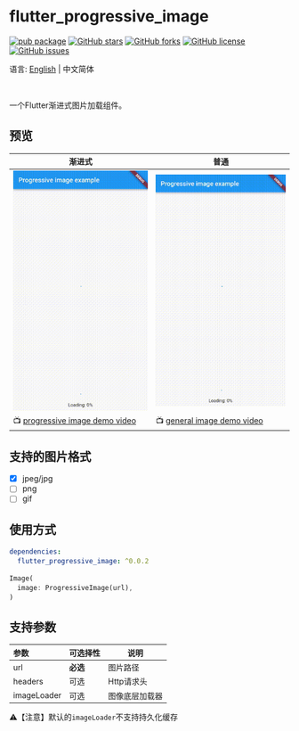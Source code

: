 # flutter_progressive_image

[![pub package](https://img.shields.io/pub/v/flutter_progressive_image.svg)](https://pub.dartlang.org/packages/flutter_progressive_image)
[![GitHub stars](https://img.shields.io/github/stars/fingerart/flutter_progressive_image)](https://github.com/fingerart/flutter_progressive_image/stargazers)
[![GitHub forks](https://img.shields.io/github/forks/fingerart/flutter_progressive_image)](https://github.com/fingerart/flutter_progressive_image/network)
[![GitHub license](https://img.shields.io/github/license/fingerart/flutter_progressive_image)](https://github.com/fingerart/flutter_progressive_image/blob/main/LICENSE)
[![GitHub issues](https://img.shields.io/github/issues/fingerart/flutter_progressive_image)](https://github.com/fingerart/flutter_progressive_image/issues)

语言: [English](./README.md) | 中文简体

<br/>

一个Flutter渐进式图片加载组件。

## 预览

| 渐进式                                                             | 普通                                                      |
|-----------------------------------------------------------------|---------------------------------------------------------|
| ![progressive_image](./arts/progressive_image.gif)              | ![general_image](./arts/general_image.gif)              |
| 📺 [progressive image demo video](./arts/progressive_image.mp4) | 📺 [general image demo video](./arts/general_image.mp4) |

## 支持的图片格式

- [x] jpeg/jpg
- [ ] png
- [ ] gif

## 使用方式

```yaml
dependencies:
  flutter_progressive_image: ^0.0.2
```

```dart
Image(
  image: ProgressiveImage(url),
)
```

## 支持参数

| 参数          | 可选择性   | 说明      |
|:------------|:-------|---------|
| url         | **必选** | 图片路径    |
| headers     | 可选     | Http请求头 |
| imageLoader | 可选     | 图像底层加载器 |


⚠️【注意】默认的`imageLoader`不支持持久化缓存